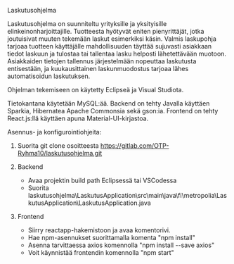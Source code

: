 Laskutusohjelma

Laskutusohjelma on suunniteltu yrityksille ja yksityisille elinkeinonharjoittajille. Tuotteesta hyötyvät
eniten pienyrittäjät, jotka joutuisivat muuten tekemään laskut esimerkiksi käsin. Valmis laskupohja
tarjoaa tuotteen käyttäjälle mahdollisuuden täyttää sujuvasti asiakkaan tiedot laskuun ja tulostaa tai
tallentaa lasku helposti lähetettävään muotoon. Asiakkaiden tietojen tallennus järjestelmään
nopeuttaa laskutusta entisestään, ja kuukausittainen laskunmuodostus tarjoaa lähes
automatisoidun laskutuksen.

Ohjelman tekemiseen on käytetty Eclipseä ja Visual Studiota. 

Tietokantana käytetään MySQL:ää.
Backend on tehty Javalla käyttäen Sparkia, Hibernatea Apache Commonsia sekä gson:ia.
Frontend on tehty React.js:llä käyttäen apuna Material-UI-kirjastoa.

Asennus- ja konfigurointiohjeita:

1) Suorita git clone osoitteesta https://gitlab.com/OTP-Ryhma10/laskutusohjelma.git

2) Backend
	- Avaa projektin build path Eclipsessä tai VSCodessa
	- Suorita laskutusohjelma\LaskutusApplication\src\main\java\fi\metropolia\LaskutusApplication\LaskutusApplication.java

3) Frontend
	- Siirry reactapp-hakemistoon ja avaa komentorivi. 
	- Hae npm-asennukset suorittamalla komenta "npm install"
	- Asenna tarvittaessa axios komennolla "npm install --save axios"
	- Voit käynnistää frontendin komennolla "npm start"